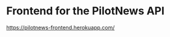 Frontend for the PilotNews API
==============================

https://pilotnews-frontend.herokuapp.com/
